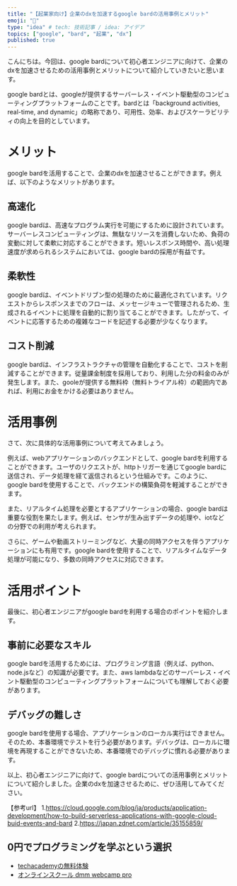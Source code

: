 ```yaml
---
title: "【起業家向け】企業のdxを加速するgoogle bardの活用事例とメリット"
emoji: "🏢"
type: "idea" # tech: 技術記事 / idea: アイデア
topics: ["google", "bard", "起業", "dx"]
published: true
---
```


こんにちは。今回は、google bardについて初心者エンジニアに向けて、企業のdxを加速させるための活用事例とメリットについて紹介していきたいと思います。

google bardとは、googleが提供するサーバーレス・イベント駆動型のコンピューティングプラットフォームのことです。bardとは「background activities, real-time, and dynamic」の略称であり、可用性、効率、およびスケーラビリティの向上を目的としています。

# メリット
google bardを活用することで、企業のdxを加速させることができます。例えば、以下のようなメリットがあります。

## 高速化
google bardは、高速なプログラム実行を可能にするために設計されています。サーバーレスコンピューティングは、無駄なリソースを消費しないため、負荷の変動に対して柔軟に対応することができます。短いレスポンス時間や、高い処理速度が求められるシステムにおいては、google bardの採用が有益です。

## 柔軟性
google bardは、イベントドリブン型の処理のために最適化されています。リクエストからレスポンスまでのフローは、メッセージキューで管理されるため、生成されるイベントに処理を自動的に割り当てることができます。したがって、イベントに応答するための複雑なコードを記述する必要が少なくなります。

## コスト削減
google bardは、インフラストラクチャの管理を自動化することで、コストを削減することができます。従量課金制度を採用しており、利用した分の料金のみが発生します。また、gooleが提供する無料枠（無料トライアル枠）の範囲内であれば、利用にお金をかける必要はありません。

# 活用事例
さて、次に具体的な活用事例について考えてみましょう。

例えば、webアプリケーションのバックエンドとして、google bardを利用することができます。ユーザのリクエストが、httpトリガーを通じてgoogle bardに送信され、データ処理を経て返信されるという仕組みです。このように、google bardを使用することで、バックエンドの構築負荷を軽減することができます。

また、リアルタイム処理を必要とするアプリケーションの場合、google bardは重要な役割を果たします。例えば、センサが生み出すデータの処理や、iotなどの分野での利用が考えられます。

さらに、ゲームや動画ストリーミングなど、大量の同時アクセスを伴うアプリケーションにも有用です。google bardを使用することで、リアルタイムなデータ処理が可能になり、多数の同時アクセスに対応できます。

# 活用ポイント
最後に、初心者エンジニアがgoogle bardを利用する場合のポイントを紹介します。

## 事前に必要なスキル
google bardを活用するためには、プログラミング言語（例えば、python、node.jsなど）の知識が必要です。また、aws lambdaなどのサーバーレス・イベント駆動型のコンピューティングプラットフォームについても理解しておく必要があります。

## デバッグの難しさ
google bardを使用する場合、アプリケーションのローカル実行はできません。そのため、本番環境でテストを行う必要があります。デバッグは、ローカルに環境を再現することができないため、本番環境でのデバッグに慣れる必要があります。

以上、初心者エンジニアに向けて、google bardについての活用事例とメリットについて紹介しました。企業のdxを加速させるために、ぜひ活用してみてください。

【参考url】
1.https://cloud.google.com/blog/ja/products/application-development/how-to-build-serverless-applications-with-google-cloud-buid-events-and-bard
2.https://japan.zdnet.com/article/35155859/

## 0円でプログラミングを学ぶという選択
- [techacademyの無料体験](//af.moshimo.com/af/c/click?a_id=2612475&amp;p_id=1555&amp;pc_id=2816&amp;pl_id=22706&amp;url=https%3a%2f%2ftechacademy.jp%2fhtmlcss-trial%3futm_source%3dmoshimo%26utm_medium%3daffiliate%26utm_campaign%3dtextad)
- [オンラインスクール dmm webcamp pro](//af.moshimo.com/af/c/click?a_id=2612482&amp;p_id=1363&amp;pc_id=2297&amp;pl_id=39999&amp;guid=on)

